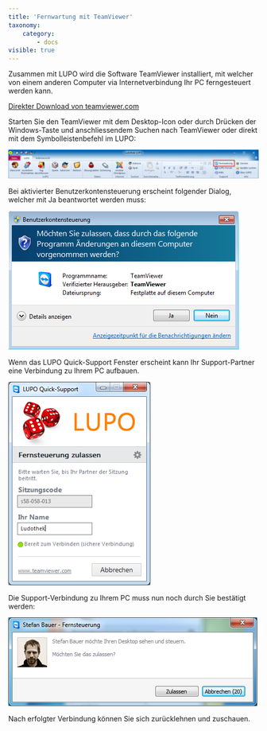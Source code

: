 ```yaml
---
title: 'Fernwartung mit TeamViewer'
taxonomy:
    category:
        - docs
visible: true
---
```


Zusammen mit LUPO wird die Software TeamViewer installiert, mit welcher von einem anderen Computer via Internetverbindung Ihr PC ferngesteuert werden kann.

[Direkter Download von teamviewer.com](https://get.teamviewer.com/ludothekprogramm)

Starten Sie den TeamViewer mit dem Desktop-Icon oder durch Drücken der Windows-Taste und anschliessendem Suchen nach TeamViewer oder direkt mit dem Symbolleistenbefehl im LUPO:

![fernwartung](../../images/fernwartung.png)

Bei aktivierter Benutzerkontensteuerung erscheint folgender Dialog, welcher mit Ja beantwortet werden muss:

![tv-zulassen](../../images/tv-zulassen.png)

Wenn das LUPO Quick-Support Fenster erscheint kann Ihr Support-Partner eine Verbindung zu Ihrem PC aufbauen.

![fernsteuerung](../../images/fernsteuerung.png)

Die Support-Verbindung zu Ihrem PC muss nun noch durch Sie bestätigt werden:

![support-verbindung](../../images/support-verbindung.png)

Nach erfolgter Verbindung können Sie sich zurücklehnen und zuschauen.
